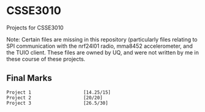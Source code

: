 CSSE3010
========

Projects for CSSE3010

Note: Certain files are missing in this repository (particularly files relating to SPI communication with the nrf24l01 radio, mma8452 accelerometer, and the TUIO client. These files are owned by UQ, and were not written by me in these course of these projects.

## Final Marks ##

    Project 1                   [14.25/15]
    Project 2                   [20/20]
    Project 3                   [26.5/30]
